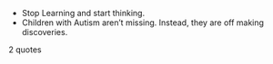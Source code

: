  - Stop Learning and start thinking.
 - Children with Autism aren’t missing. Instead, they are off making discoveries.

2 quotes